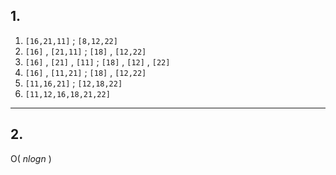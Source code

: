 ## 1.
1.  `[16,21,11]` ; `[8,12,22]`
2. `[16]` , `[21,11]` ; `[18]` , `[12,22]`
3. `[16]` , `[21]` , `[11]` ; `[18]` , `[12]` , `[22]`
4. `[16]` , `[11,21]` ; `[18]` , `[12,22]`
5. `[11,16,21]` ; `[12,18,22]`
6. `[11,12,16,18,21,22]`

---
## 2.
O( $nlogn$ )
